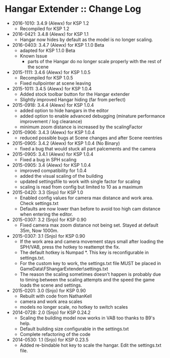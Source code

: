 # Hangar Extender :: Change Log

* 2016-1010: 3.4.9 (Alewx) for KSP 1.2
	+ Recompiled for KSP 1.2
* 2016-0421: 3.4.8 (Alewx) for KSP 1.1
	+ Hangar now hides by default as the model is no longer scaling. 
* 2016-0403: 3.4.7 (Alewx) for KSP 1.1.0 Beta
	+ adapted for KSP 1.1.0 Beta
	+ Known Issue
		- parts of the Hangar do no longer scale properly with the rest of the scene
* 2015-1111: 3.4.6 (Alewx) for KSP 1.0.5
	+ Recompiled for KSP 1.0.5
	+ Fixed nullpointer at scene leaving
* 2015-1011: 3.4.5 (Alewx) for KSP 1.0.4
	+ Added stock toolbar button for the Hangar extender
	+ Slightly improved Hangar hiding (far from perfect)
* 2015-0918: 3.4.4 (Alewx) for KSP 1.0.4
	+ added option to hide hangars in the editor
	+ added option to enable advanced debugging (minature performance improvement / log clearance)
	+ minimum zoom distance is increased by the scalingFactor 
* 2015-0906: 3.4.3 (Alewx) for KSP 1.0.4
	+ reduced possible bugs at Scene changes and after Scene reentries 
* 2015-0905: 3.4.2 (Alewx) for KSP 1.0.4 (No Binary)
	+ fixed a bug that would stuck all part palcements and the camera
* 2015-0905: 3.4.1 (Alewx) for KSP 1.0.4
	+ Fixed a bug in SPH scaling 
* 2015-0905: 3.4 (Alewx) for KSP 1.0.4
	+ improved compatibility for 1.0.4
	+ added the visual scaling of the building
	+ updated settingsfile to work with single factor for scaling
	+ scaling is read from config but limited to 10 as a maximum 
* 2015-0420: 3.3 (Snjo) for KSP 1.0
	+ Enabled config values for camera max distance and work area. Check settings.txt
	+ Defaults are now lower than before to avoid too high cam distance when entering the editor.
* 2015-0307: 3.2 (Snjo) for KSP 0.90
	+ Fixed camera max zoom distance not being set. Stayed at default 35m, Now 1000m.
* 2015-0307: 3.1 (Snjo) for KSP 0.90
	+ If the work area and camera movement stays small after loading the SPH/VAB, press the hotkey to reattempt the fix.
	+ The default hotkey is Numpad *. This key is reconfigurable in settings.txt.
	+ For the custom key to work, the settings.txt file MUST be placed in GameData\FShangarExtender\settings.txt
	+ The reason the scaling sometimes doesn't happen is probably due to timing between the scaling attempts and the speed the game loads the scene and settings.
* 2015-0201: 3.0 (Snjo) for KSP 0.90
	+ Rebuilt with code from NathanKell
	+ camera and work area scales
	+ models no longer scale, no hotkey to switch scales
* 2014-0728: 2.0 (Snjo) for KSP 0.24.2
	+ Scaling the building model now works in VAB too thanks to B9's help.
	+ Default building size configurable in the settings.txt
	+ Complete refactoring of the code 
* 2014-0530: 1.1 (Snjo) for KSP 0.23.5
	+ Added re-bindable hot key to scale the hangar. Edit the settings.txt file.
